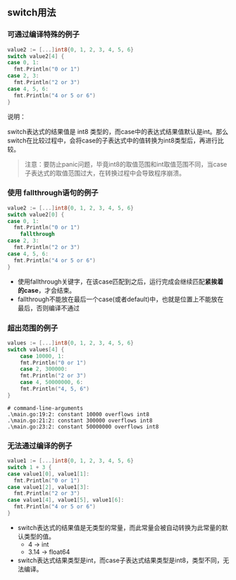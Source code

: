 ## switch用法

### 可通过编译特殊的例子

```go
value2 := [...]int8{0, 1, 2, 3, 4, 5, 6}
switch value2[4] {
case 0, 1:
  fmt.Println("0 or 1")
case 2, 3:
  fmt.Println("2 or 3")
case 4, 5, 6:
  fmt.Println("4 or 5 or 6")
}
```

说明：

switch表达式的结果值是 int8 类型的，而case中的表达式结果值默认是int。那么switch在比较过程中，会将case的子表达式中的值转换为int8类型后，再进行比较。

> 注意：要防止panic问题，毕竟int8的取值范围和int取值范围不同，当case子表达式的取值范围过大，在转换过程中会导致程序崩溃。



### 使用 fallthrough语句的例子

```go
value2 := [...]int8{0, 1, 2, 3, 4, 5, 6}
switch value2[0] {
case 0, 1:
  fmt.Println("0 or 1")
    fallthrough
case 2, 3:
  fmt.Println("2 or 3")
case 4, 5, 6:
  fmt.Println("4 or 5 or 6") 
}
```

* 使用fallthrough关键字，在该case匹配到之后，运行完成会继续匹配**紧挨着的case**，才会结束。
* fallthrough不能放在最后一个case(或者default)中，也就是位置上不能放在最后，否则编译不通过



### 超出范围的例子

```go
values := [...]int8{0, 1, 2, 3, 4, 5, 6}
switch values[4] {
    case 10000, 1:
    fmt.Println("0 or 1")
    case 2, 300000:
    fmt.Println("2 or 3")
    case 4, 50000000, 6:
    fmt.Println("4, 5, 6")
}
```



```shell
# command-line-arguments
.\main.go:19:2: constant 10000 overflows int8
.\main.go:21:2: constant 300000 overflows int8
.\main.go:23:2: constant 50000000 overflows int8
```



### 无法通过编译的例子

```go
value1 := [...]int8{0, 1, 2, 3, 4, 5, 6}
switch 1 + 3 {
case value1[0], value1[1]:
  fmt.Println("0 or 1")
case value1[2], value1[3]:
  fmt.Println("2 or 3")
case value1[4], value1[5], value1[6]:
  fmt.Println("4 or 5 or 6")
}
```
* switch表达式的结果值是无类型的常量，而此常量会被自动转换为此常量的默认类型的值。
  * 4 -> int
  * 3.14 -> float64
* switch表达式结果类型是int，而case子表达式结果类型是int8，类型不同，无法编译。

